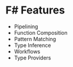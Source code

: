 # F# Features

- Pipelining
- Function Composition
- Pattern Matching
- Type Inference
- Workflows
- Type Providers